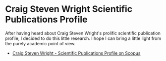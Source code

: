 # Craig Steven Wright Scientific Publications Profile

After having heard about Craig Steven Wright's prolific scientific publication profile, I decided to do this little research.
I hope I can bring a little light from the purely academic point of view.

* [Craig Steven Wright - Scientific Publications Profile on Scopus](CSW-Scopus.md)
